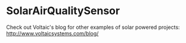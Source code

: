 SolarAirQualitySensor
=====================

Check out Voltaic's blog for other examples of solar powered projects: http://www.voltaicsystems.com/blog/
